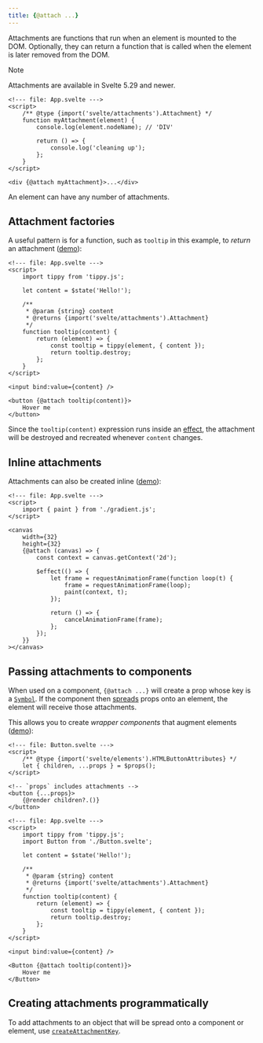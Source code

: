 ```yaml
---
title: {@attach ...}
---
```


Attachments are functions that run when an element is mounted to the DOM. Optionally, they can return a function that is called when the element is later removed from the DOM.

> [!NOTE]
> Attachments are available in Svelte 5.29 and newer.

```svelte
<!--- file: App.svelte --->
<script>
	/** @type {import('svelte/attachments').Attachment} */
	function myAttachment(element) {
		console.log(element.nodeName); // 'DIV'

		return () => {
			console.log('cleaning up');
		};
	}
</script>

<div {@attach myAttachment}>...</div>
```

An element can have any number of attachments.

## Attachment factories

A useful pattern is for a function, such as `tooltip` in this example, to _return_ an attachment ([demo](/playground/untitled#H4sIAAAAAAAAE3VT0XLaMBD8lavbDiaNCUlbHhTItG_5h5AH2T5ArdBppDOEMv73SkbGJGnH47F9t3un3TsfMyO3mInsh2SW1Sa7zlZKo8_E0zHjg42pGAjxBPxp7cTvUHOMldLjv-IVGUbDoUw295VTlh-WZslqa8kxsLL2ACtHWxh175NffnQfAAGikSGxYQGfPEvGfPSIWtOH0TiBVo2pWJEBJtKhQp4YYzjG9JIdcuMM5IZqHMPioY8vOSA997zQoevf4a7heO7cdp34olRiTGr07OhwH1IdoO2A7dLMbwahZq6MbRhKZWqxk7rBxTGVbuHmhCgb5qDgmIx_J6XtHHukHTrYYqx_YpzYng8aO4RYayql7hU-1ZJl0akqHBE_D9KLolwL-Dibzc7iSln9XjtqTF1UpMkJ2EmXR-BgQErsN4pxIJKr0RVO1qrxAqaTO4fbc9bKulZm3cfDY3aZDgvFGErWjmzhN7KmfX5rXyDeX8Pt1mU-hXjdBOrtuB97vK4GPUtmJ41XcRMEGDLD8do0nJ73zhUhSlyRw0t3vPqD8cjfLs-axiFgNBrkUd9Ulp50c-GLxlXAVlJX-ffpZyiSn7H0eLCUySZQcQdXlxj4El0Yv_FZvIKElqqGTruVLhzu7VRKCh22_5toOyxsWqLwwzK-cCbYNdg-hy-p9D7sbiZWUnts_wLUOF3CJgQAAA==)):

```svelte
<!--- file: App.svelte --->
<script>
	import tippy from 'tippy.js';

	let content = $state('Hello!');

	/**
	 * @param {string} content
	 * @returns {import('svelte/attachments').Attachment}
	 */
	function tooltip(content) {
		return (element) => {
			const tooltip = tippy(element, { content });
			return tooltip.destroy;
		};
	}
</script>

<input bind:value={content} />

<button {@attach tooltip(content)}>
	Hover me
</button>
```

Since the `tooltip(content)` expression runs inside an [effect]($effect), the attachment will be destroyed and recreated whenever `content` changes.

## Inline attachments

Attachments can also be created inline ([demo](/playground/untitled#H4sIAAAAAAAAE71WbW_aSBD-Kyt0VaBJyGKbqoUkOhdI68qGUkh6pPSDMY6xYwyH12Ab8d9vZtYE6DX38aQQe3fennlm1jvbUmTP3VKj9KcthO3MShelJz9041Ljx7YksiWKcAP2C0V9uazGazcUuDexY_d3-84iEm4kwE3pOnZW_lLcjqOx8OfLxUqwLVvafiTYjj2tFnN2Vr3yVvbUB4NqEJ81x9H11cEounbsaG3HaL_xp2J2s1WVHa5mru_NxMtyW6TAytKgwm5u2RYlYwF4YsEIVSrYDZMaVc8VLblXPlOmZ5UmxkP9P9ynJ9cR5fKxk7EIXQGQIV9wsXL_TtxY6JE_t4W_iO5wv_yURA6uWLhYLMuicrAdi_-2RAMCUGgTReUC8gUTB9mueC2WK1ckq4j9AhVytiPHDX_Fh_-PXBVvhcsdEHl7fSXZkeTHIgtdKp7c3UegUjRYjfM3hQ9ZjpOty407efbF5dyOnxssWYXlcWlqC7sBmDz3Kl575-k8bGIXvdMuvn7uKo_Zx3Ayv_Mnn-7FaH4X2Mo0m6gPyWObR5P5g2q0dc9q6fVeS8uMdifttRxvOg_DKf-ydkEHZBuj_ayZgeFZw472JfuoTb6niZPzyP78jTvtxdpUp-o0q6tWVl87c2dtBfrGan3Ip3Mn-hqkm9Ff3xbGp_6HLwqvWwOtDnFqZvAYmMPOxgyehTW8T7oZzy1fU8yhAXuW6La9xPJ5arW0fNLiWTfTamCnmsED2DlJd6BzM3DA1gBbPQVbDv444Qw6iTXgKfjxwC43B5QbyDzPgrXRNlAm0MZoW0nX5_B06Ak-Mc-k10L7kQe81M3gHvYAz0CvkTwAvC2IOdDT7kADDq0MdSHvxMp0XnAJeXyLrQCx8hTxj3J6L2Igbp5KDIRbSNw6YSPcuDfsI5ac8KI80yFWX0AeitHuox4-pa-BpoEvzKMOOSMfWDeBGIFXwP4gzOE9cu71kF_FEpgf8AF-eYq4wQZ5z8A_2HtUF_LRwjXEaYFvrBnkA7rg00L9pCfjJYjHxNzmG8qbeBlgjndBwT1ypyCG7gtPngcY-aTd8TBPM-h41vfiiX6hjsAT9g3yw4t9ReLGdR_rSjUEOfBDtQRcyKUhSI4cwG_SNlTiD3vou5XiO2IB_zniBhusJeanORnHPpLcU92oZ9F3RjUiTizkDnx2BPUv4KK6Qc9RHIwbTGPZ632vCzqjDHlxEFOK9l3C-Yx1UiQ_XDtgkjUkf0MjR59QJ5XiEqZ-geMZasBzmds9YIK-xadPfIkenTsPsWPP_YYHB2OkxXlIqT6DopYDXaOa-1i_jvwW0JkiPHhG8AwUsfpYV6gF4tFzeXYQD9ZDo76kHoV1l3r5MYa9WtG3VA-sPfYKxW5xhbiRvYm9IqhX8HwO8Ix0UL8471hLOtd16mPip4N5UR6AgRdnJ8dvCMip1vCjbw3khfFS6h9lI-jswjnHnpY16yPHWdGPGeHzMcdZTj1J_d3B_JVRjvnopCv5wD7RVdLDPqG4kscTTpQNfvPgbI3g_f-pS4--a3TGUynH_hvJb9QpDzXJg3fo3eyld1Xq3YHjmbn23lTh7sm1m3Gpwur8Df2umMq16vtlyqLF5cpdurb4zb12Gfu522Dv-HruR_IWpQGmuDdhGMILvNQQq8TdXbwyVB3NP6dT1angaKxyUxqlXuaNf40L8qKWg8-W0XV9weQdDYPXzX4YqsprvXlQpru5Dbf0kRIMSsZ-u8wvGPydeNxPTk-LFSvjlLQEY96Ex_XBXxWv_mroRp6Yoej8hmmV0wnNB7MlEK81j3dT2PXZGxnyRJKBpOyDAYkq7Pb2FsLupzips3KnoPVOY-esXFPes7csrewtYA8Eb5lli1k19qOyAAkMMLxyEsZbuW70i5MMnRR8HntxFvErXiZhguMfmL8gPOXmB3DC-E8aEafNVzVqqEGQXtdRUAcDvq6ioopSr-97tugAqvcyOar3iy3VnZLanbb1T1jZfrjxo2mp8WSHsbv7Bx1mHBBZDAAA)):

```svelte
<!--- file: App.svelte --->
<script>
	import { paint } from './gradient.js';
</script>

<canvas
	width={32}
	height={32}
	{@attach (canvas) => {
		const context = canvas.getContext('2d');

		$effect(() => {
			let frame = requestAnimationFrame(function loop(t) {
				frame = requestAnimationFrame(loop);
				paint(context, t);
			});

			return () => {
				cancelAnimationFrame(frame);
			};
		});
	}}
></canvas>
```

## Passing attachments to components

When used on a component, `{@attach ...}` will create a prop whose key is a [`Symbol`](https://developer.mozilla.org/en-US/docs/Web/JavaScript/Reference/Global_Objects/Symbol). If the component then [spreads](/tutorial/svelte/spread-props) props onto an element, the element will receive those attachments.

This allows you to create _wrapper components_ that augment elements ([demo](/playground/untitled#H4sIAAAAAAAAE3VUS3ObMBD-KxvajnFqsJM2PhA7TXrKob31FjITAbKtRkiMtDhJPfz3LiAMdpxhGJvdb1_fPnaeYjn3Iu-WIbJ04028lZDcetHDzsO3olbVApI74F1RhHbLJdayhFl-Sp5qhVwhufEWNjWiwJtYxSjyQhsEFEXxBiujcxg1_8O_dnQ9APwsEbVyiHDafjrvDZCgkiO4MLCEzxYZcn90z6XUZ6OxA61KlaIgV6i1pFC-sxjDrlbHaDiWRoGvdMbHsLzp5DES0mJnRxGaRBvcBHb7yFUTCQeunEWYcYtGv12TqgFUDbCK1WLaM6IWQhUlQiJUFm2ZLPly51xXMG0Rjoyd69C7UqqG2nu95QZyXvtvLVpri2-SN4hoLXXCZFfhQ8aQBU1VgdEaH_vSgyBZR_BpPp_vi0tY-rw2ulRZkGqpTQRbZvwa2BPgFC8bgbw31CbjJjAsE6WNYBZeGp7vtQXLMqHWnZx-5kM1TR5ycpkZXQR2wzL94l8Ur1C_3-g168SfQf1MyfRi3LW9fs77emJEw5QV9SREoLTq06tcczq7d6xEUcJX2vAhO1b843XK34e5unZEMBr15ekuKEusluWAF8lXhE2ZTP2r2RcIHJ-163FPKerCgYJLOB9i4GvNwviI5-gAQiFFBk3tBTOU3HFXEk0R8o86WvUD64aINhv5K3oRmpJXkw8uxMG6Hh6JY9X7OwGSqfUy9tDG3sHNoEi0d_d_fv9qndxRU0VClFqo3KVo3U655Hnt1PXB3Qra2Y2QGdEwgTAMCxopsoxOe6SD0gD8movDhT0LAnhqlE8gVCpLWnRoV7OJCkFAwEXitrYL1W7p7pbiE_P7XH6E_rihODm5s52XtiH9Ekaw0VgI9exadWL1uoEYjPtg2672k5szsxbKyWB2fdT0w5Y_0hcT8oXOlRetmLS8-g-6TLXXQgYAAA==)):

```svelte
<!--- file: Button.svelte --->
<script>
	/** @type {import('svelte/elements').HTMLButtonAttributes} */
	let { children, ...props } = $props();
</script>

<!-- `props` includes attachments -->
<button {...props}>
	{@render children?.()}
</button>
```

```svelte
<!--- file: App.svelte --->
<script>
	import tippy from 'tippy.js';
	import Button from './Button.svelte';

	let content = $state('Hello!');

	/**
	 * @param {string} content
	 * @returns {import('svelte/attachments').Attachment}
	 */
	function tooltip(content) {
		return (element) => {
			const tooltip = tippy(element, { content });
			return tooltip.destroy;
		};
	}
</script>

<input bind:value={content} />

<Button {@attach tooltip(content)}>
	Hover me
</Button>
```

## Creating attachments programmatically

To add attachments to an object that will be spread onto a component or element, use [`createAttachmentKey`](svelte-attachments#createAttachmentKey).
